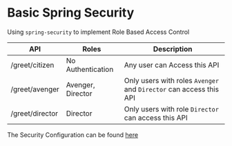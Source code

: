 
# Basic Spring Security

Using `spring-security` to implement Role Based Access Control

| API  | Roles | Description |
| ------------ | ---- | --- |
| /greet/citizen | No Authentication | Any user can Access this API  
| /greet/avenger | Avenger, Director | Only users with roles `Avenger` and  `Director` can access this API
| /greet/director | Director | Only users with role  `Director` can access this API

The Security Configuration can be found [here]()